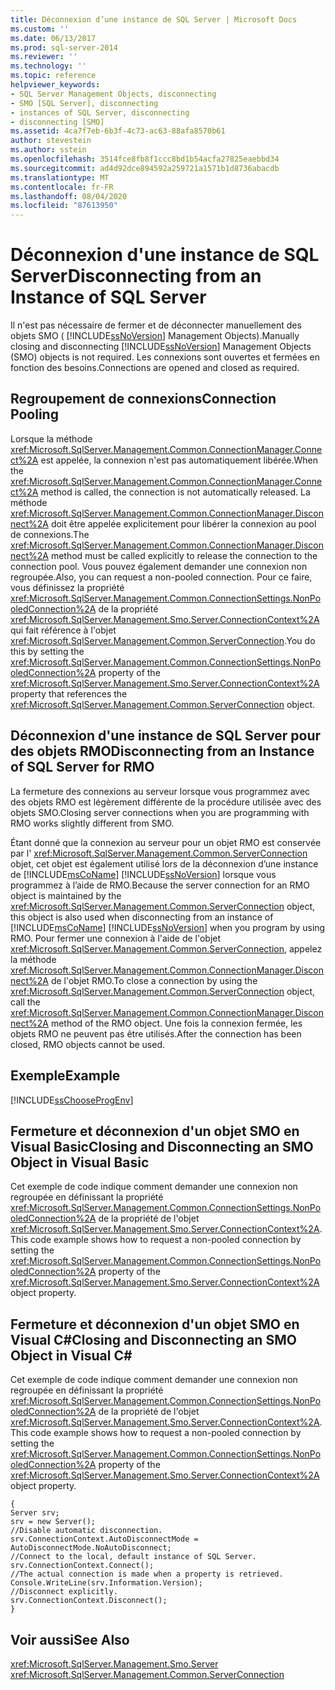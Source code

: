 ```yaml
---
title: Déconnexion d’une instance de SQL Server | Microsoft Docs
ms.custom: ''
ms.date: 06/13/2017
ms.prod: sql-server-2014
ms.reviewer: ''
ms.technology: ''
ms.topic: reference
helpviewer_keywords:
- SQL Server Management Objects, disconnecting
- SMO [SQL Server], disconnecting
- instances of SQL Server, disconnecting
- disconnecting [SMO]
ms.assetid: 4ca7f7eb-6b3f-4c73-ac63-88afa8570b61
author: stevestein
ms.author: sstein
ms.openlocfilehash: 3514fce8fb8f1ccc8bd1b54acfa27825eaebbd34
ms.sourcegitcommit: ad4d92dce894592a259721a1571b1d8736abacdb
ms.translationtype: MT
ms.contentlocale: fr-FR
ms.lasthandoff: 08/04/2020
ms.locfileid: "87613950"
---
```

# <a name="disconnecting-from-an-instance-of-sql-server"></a><span data-ttu-id="06c75-102">Déconnexion d'une instance de SQL Server</span><span class="sxs-lookup"><span data-stu-id="06c75-102">Disconnecting from an Instance of SQL Server</span></span>
  <span data-ttu-id="06c75-103">Il n'est pas nécessaire de fermer et de déconnecter manuellement des objets SMO ( [!INCLUDE[ssNoVersion](../../../includes/ssnoversion-md.md)] Management Objects).</span><span class="sxs-lookup"><span data-stu-id="06c75-103">Manually closing and disconnecting [!INCLUDE[ssNoVersion](../../../includes/ssnoversion-md.md)] Management Objects (SMO) objects is not required.</span></span> <span data-ttu-id="06c75-104">Les connexions sont ouvertes et fermées en fonction des besoins.</span><span class="sxs-lookup"><span data-stu-id="06c75-104">Connections are opened and closed as required.</span></span>  
  
## <a name="connection-pooling"></a><span data-ttu-id="06c75-105">Regroupement de connexions</span><span class="sxs-lookup"><span data-stu-id="06c75-105">Connection Pooling</span></span>  
 <span data-ttu-id="06c75-106">Lorsque la méthode <xref:Microsoft.SqlServer.Management.Common.ConnectionManager.Connect%2A> est appelée, la connexion n'est pas automatiquement libérée.</span><span class="sxs-lookup"><span data-stu-id="06c75-106">When the <xref:Microsoft.SqlServer.Management.Common.ConnectionManager.Connect%2A> method is called, the connection is not automatically released.</span></span> <span data-ttu-id="06c75-107">La méthode <xref:Microsoft.SqlServer.Management.Common.ConnectionManager.Disconnect%2A> doit être appelée explicitement pour libérer la connexion au pool de connexions.</span><span class="sxs-lookup"><span data-stu-id="06c75-107">The <xref:Microsoft.SqlServer.Management.Common.ConnectionManager.Disconnect%2A> method must be called explicitly to release the connection to the connection pool.</span></span> <span data-ttu-id="06c75-108">Vous pouvez également demander une connexion non regroupée.</span><span class="sxs-lookup"><span data-stu-id="06c75-108">Also, you can request a non-pooled connection.</span></span> <span data-ttu-id="06c75-109">Pour ce faire, vous définissez la propriété <xref:Microsoft.SqlServer.Management.Common.ConnectionSettings.NonPooledConnection%2A> de la propriété <xref:Microsoft.SqlServer.Management.Smo.Server.ConnectionContext%2A> qui fait référence à l'objet <xref:Microsoft.SqlServer.Management.Common.ServerConnection>.</span><span class="sxs-lookup"><span data-stu-id="06c75-109">You do this by setting the <xref:Microsoft.SqlServer.Management.Common.ConnectionSettings.NonPooledConnection%2A> property of the <xref:Microsoft.SqlServer.Management.Smo.Server.ConnectionContext%2A> property that references the <xref:Microsoft.SqlServer.Management.Common.ServerConnection> object.</span></span>  
  
## <a name="disconnecting-from-an-instance-of-sql-server-for-rmo"></a><span data-ttu-id="06c75-110">Déconnexion d'une instance de SQL Server pour des objets RMO</span><span class="sxs-lookup"><span data-stu-id="06c75-110">Disconnecting from an Instance of SQL Server for RMO</span></span>  
 <span data-ttu-id="06c75-111">La fermeture des connexions au serveur lorsque vous programmez avec des objets RMO est légèrement différente de la procédure utilisée avec des objets SMO.</span><span class="sxs-lookup"><span data-stu-id="06c75-111">Closing server connections when you are programming with RMO works slightly different from SMO.</span></span>  
  
 <span data-ttu-id="06c75-112">Étant donné que la connexion au serveur pour un objet RMO est conservée par l' <xref:Microsoft.SqlServer.Management.Common.ServerConnection> objet, cet objet est également utilisé lors de la déconnexion d’une instance de [!INCLUDE[msCoName](../../../includes/msconame-md.md)] [!INCLUDE[ssNoVersion](../../../includes/ssnoversion-md.md)] lorsque vous programmez à l’aide de RMO.</span><span class="sxs-lookup"><span data-stu-id="06c75-112">Because the server connection for an RMO object is maintained by the <xref:Microsoft.SqlServer.Management.Common.ServerConnection> object, this object is also used when disconnecting from an instance of [!INCLUDE[msCoName](../../../includes/msconame-md.md)] [!INCLUDE[ssNoVersion](../../../includes/ssnoversion-md.md)] when you program by using RMO.</span></span> <span data-ttu-id="06c75-113">Pour fermer une connexion à l'aide de l'objet <xref:Microsoft.SqlServer.Management.Common.ServerConnection>, appelez la méthode <xref:Microsoft.SqlServer.Management.Common.ConnectionManager.Disconnect%2A> de l'objet RMO.</span><span class="sxs-lookup"><span data-stu-id="06c75-113">To close a connection by using the <xref:Microsoft.SqlServer.Management.Common.ServerConnection> object, call the <xref:Microsoft.SqlServer.Management.Common.ConnectionManager.Disconnect%2A> method of the RMO object.</span></span> <span data-ttu-id="06c75-114">Une fois la connexion fermée, les objets RMO ne peuvent pas être utilisés.</span><span class="sxs-lookup"><span data-stu-id="06c75-114">After the connection has been closed, RMO objects cannot be used.</span></span>  
  
## <a name="example"></a><span data-ttu-id="06c75-115">Exemple</span><span class="sxs-lookup"><span data-stu-id="06c75-115">Example</span></span>  
 [!INCLUDE[ssChooseProgEnv](../../../includes/sschooseprogenv-md.md)]  
  
## <a name="closing-and-disconnecting-an-smo-object-in-visual-basic"></a><span data-ttu-id="06c75-116">Fermeture et déconnexion d'un objet SMO en Visual Basic</span><span class="sxs-lookup"><span data-stu-id="06c75-116">Closing and Disconnecting an SMO Object in Visual Basic</span></span>  
 <span data-ttu-id="06c75-117">Cet exemple de code indique comment demander une connexion non regroupée en définissant la propriété <xref:Microsoft.SqlServer.Management.Common.ConnectionSettings.NonPooledConnection%2A> de la propriété de l'objet <xref:Microsoft.SqlServer.Management.Smo.Server.ConnectionContext%2A>.</span><span class="sxs-lookup"><span data-stu-id="06c75-117">This code example shows how to request a non-pooled connection by setting the <xref:Microsoft.SqlServer.Management.Common.ConnectionSettings.NonPooledConnection%2A> property of the <xref:Microsoft.SqlServer.Management.Smo.Server.ConnectionContext%2A> object property.</span></span>  
  
<!-- TODO: review snippet reference  [!CODE [SMO How to#SMO_VB4](SMO How to#SMO_VB4)]  -->  
  
## <a name="closing-and-disconnecting-an-smo-object-in-visual-c"></a><span data-ttu-id="06c75-118">Fermeture et déconnexion d'un objet SMO en Visual C#</span><span class="sxs-lookup"><span data-stu-id="06c75-118">Closing and Disconnecting an SMO Object in Visual C#</span></span>  
 <span data-ttu-id="06c75-119">Cet exemple de code indique comment demander une connexion non regroupée en définissant la propriété <xref:Microsoft.SqlServer.Management.Common.ConnectionSettings.NonPooledConnection%2A> de la propriété de l'objet <xref:Microsoft.SqlServer.Management.Smo.Server.ConnectionContext%2A>.</span><span class="sxs-lookup"><span data-stu-id="06c75-119">This code example shows how to request a non-pooled connection by setting the <xref:Microsoft.SqlServer.Management.Common.ConnectionSettings.NonPooledConnection%2A> property of the <xref:Microsoft.SqlServer.Management.Smo.Server.ConnectionContext%2A> object property.</span></span>  
  
```  
{   
Server srv;   
srv = new Server();   
//Disable automatic disconnection.   
srv.ConnectionContext.AutoDisconnectMode = AutoDisconnectMode.NoAutoDisconnect;   
//Connect to the local, default instance of SQL Server.   
srv.ConnectionContext.Connect();   
//The actual connection is made when a property is retrieved.   
Console.WriteLine(srv.Information.Version);   
//Disconnect explicitly.   
srv.ConnectionContext.Disconnect();  
}  
```  
  
## <a name="see-also"></a><span data-ttu-id="06c75-120">Voir aussi</span><span class="sxs-lookup"><span data-stu-id="06c75-120">See Also</span></span>  
 <xref:Microsoft.SqlServer.Management.Smo.Server>   
 <xref:Microsoft.SqlServer.Management.Common.ServerConnection>  
  
  
